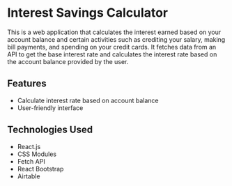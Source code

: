 # Interest Savings Calculator

This is a web application that calculates the interest earned based on your account balance and certain activities such as crediting your salary, making bill payments, and spending on your credit cards. It fetches data from an API to get the base interest rate and calculates the interest rate based on the account balance provided by the user.

## Features

- Calculate interest rate based on account balance
- User-friendly interface

## Technologies Used

- React.js
- CSS Modules
- Fetch API
- React Bootstrap
- Airtable 
